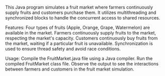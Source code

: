 This Java program simulates a fruit market where farmers continuously supply fruits and customers purchase them. It utilizes multithreading and synchronized blocks to handle the concurrent access to shared resources.

Features:
Four types of fruits (Apple, Orange, Grape, Watermelon) are available in the market.
Farmers continuously supply fruits to the market, respecting the market's capacity.
Customers continuously buy fruits from the market, waiting if a particular fruit is unavailable.
Synchronization is used to ensure thread safety and avoid race conditions.

Usage:
Compile the FruitMarket.java file using a Java compiler.
Run the compiled FruitMarket class file.
Observe the output to see the interactions between farmers and customers in the fruit market simulation.
